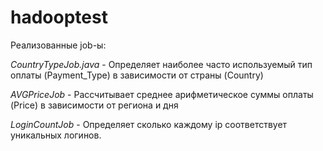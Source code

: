 # hadooptest

Реализованные job-ы:

_CountryTypeJob.java_ - Определяет наиболее часто используемый тип оплаты (Payment_Type) в зависимости от страны (Country)

_AVGPriceJob_ - Рассчитывает среднее арифметическое суммы оплаты (Price) в зависимости от региона и дня

_LoginCountJob_ - Определяет сколько каждому ip соответствует уникальных логинов.